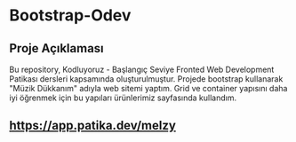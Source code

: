 # Bootstrap-Odev

## Proje Açıklaması

Bu repository, Kodluyoruz - Başlangıç Seviye Fronted Web Development Patikası dersleri kapsamında oluşturulmuştur. Projede bootstrap kullanarak "Müzik Dükkanım" adıyla web sitemi yaptım. Grid ve container yapısını daha iyi öğrenmek için bu yapıları ürünlerimiz sayfasında kullandım.

## https://app.patika.dev/melzy
